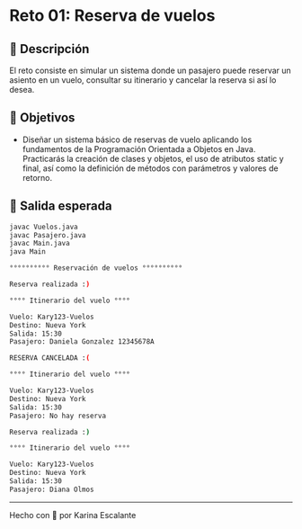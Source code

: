 # Reto 01: Reserva de vuelos

## 🤍 Descripción
El reto consiste en simular un sistema donde un pasajero puede reservar un asiento en un vuelo, consultar su itinerario y cancelar la reserva si así lo desea.

## 🤍 Objetivos
- Diseñar un sistema básico de reservas de vuelo aplicando los fundamentos de la Programación Orientada a Objetos en Java. Practicarás la creación de clases y objetos, el uso de atributos static y final, así como la definición de métodos con parámetros y valores de retorno.

## 🤍 Salida esperada 
```bash
javac Vuelos.java
javac Pasajero.java
javac Main.java
java Main

°°°°°°°°°° Reservación de vuelos °°°°°°°°°° 

Reserva realizada :) 

°°°° Itinerario del vuelo °°°° 

Vuelo: Kary123-Vuelos
Destino: Nueva York
Salida: 15:30
Pasajero: Daniela Gonzalez 12345678A

RESERVA CANCELADA :(

°°°° Itinerario del vuelo °°°° 

Vuelo: Kary123-Vuelos
Destino: Nueva York
Salida: 15:30
Pasajero: No hay reserva

Reserva realizada :)

°°°° Itinerario del vuelo °°°°

Vuelo: Kary123-Vuelos
Destino: Nueva York
Salida: 15:30
Pasajero: Diana Olmos
```
---
Hecho con 🤍 por Karina Escalante
